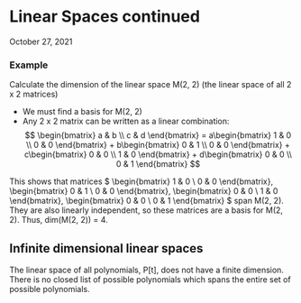 # Linear Spaces continued
October 27, 2021

### Example
Calculate the dimension of the linear space M(2, 2) (the linear space of all 2 x 2 matrices)

- We must find a basis for M(2, 2)
- Any 2 x 2 matrix can be written as a linear combination:
$$
\begin{bmatrix}
a & b \\
c & d
\end{bmatrix} = a\begin{bmatrix}
1 & 0 \\
0 & 0
\end{bmatrix} + b\begin{bmatrix}
0 & 1 \\
0 & 0
\end{bmatrix} + c\begin{bmatrix}
0 & 0 \\
1 & 0
\end{bmatrix} + d\begin{bmatrix}
0 & 0 \\
0 & 1
\end{bmatrix}
$$

This shows that matrices $
\begin{bmatrix}
1 & 0 \\
0 & 0
\end{bmatrix}, \begin{bmatrix}
0 & 1 \\
0 & 0
\end{bmatrix}, \begin{bmatrix}
0 & 0 \\
1 & 0
\end{bmatrix}, \begin{bmatrix}
0 & 0 \\
0 & 1
\end{bmatrix}
$
span M(2, 2). They are also linearly independent, so these matrices are a basis for M(2, 2). Thus, dim(M(2, 2)) = 4.

## Infinite dimensional linear spaces
The linear space of all polynomials, P[t], does not have a finite dimension. There is no closed list of possible polynomials which spans the entire set of possible polynomials.